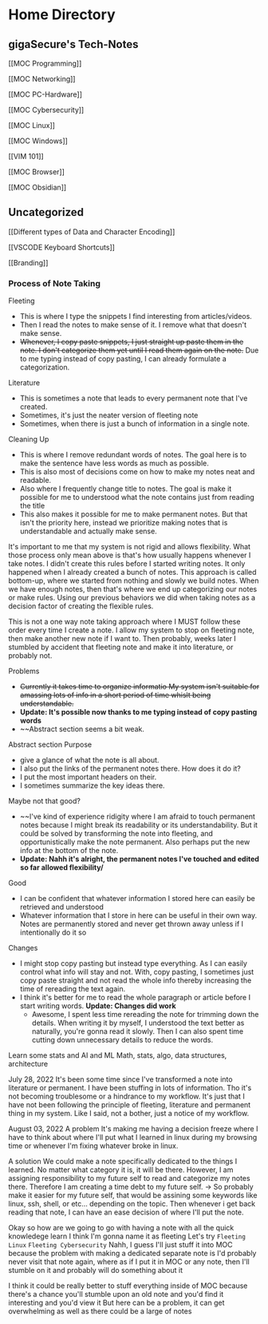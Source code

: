 # Home Directory
## gigaSecure's Tech-Notes


[[MOC Programming]]


[[MOC Networking]]


[[MOC PC-Hardware]]


[[MOC Cybersecurity]]


[[MOC Linux]]


[[MOC Windows]]








[[VIM 101]]

[[MOC Browser]]

[[MOC Obsidian]]



## Uncategorized

[[Different types of Data and Character Encoding]]

[[VSCODE Keyboard Shortcuts]]



[[Branding]]





### Process of Note Taking
Fleeting
- This is where I type the snippets I find interesting from articles/videos. 
- Then I read the notes to make sense of it. I remove what that doesn't make sense. 
- ~~Whenever, I copy paste snippets, I just straight up paste them in the note. I don't categorize them yet until I read them again on the note.~~ Due to me typing instead of copy pasting, I can already formulate a categorization.


Literature
- This is sometimes a note that leads to every permanent note that I've created.
- Sometimes, it's just the neater version of fleeting note
- Sometimes, when there is just a bunch of information in a single note. 


Cleaning Up
- This is where I remove redundant words of notes. The goal here is to make the sentence have less words as much as possible.
- This is also most of decisions come on how to make my notes neat and readable.
- Also where I frequently change title to notes. The goal is make it possible for me to understood what the note contains just from reading the title
- This also makes it possible for me to make permanent notes. But that isn't the priority here, instead we prioritize making notes that is understandable and actually make sense.

It's important to me that my system is not rigid and allows flexibility. What those process only mean above is that's how usually happens whenever I take notes. I didn't create this rules before I started writing notes. It only happened when I already created a bunch of notes. This approach is called bottom-up, where we started from nothing and slowly we build notes. When we have enough notes, then that's where we end up categorizing our notes or make rules. Using our previous behaviors we did when taking notes as a decision factor of creating the flexible rules.

This is not a one way note taking approach where I MUST follow these order every time I create a note. I allow my system to stop on fleeting note, then make another new note if I want to. Then probably, weeks later I stumbled by accident that fleeting note and make it into literature, or probably not. 


Problems 
- ~~Currently it takes time to organize informatio My system isn't suitable for amassing lots of info in a short period of time whislt being understandable.~~ 
- **Update: It's possible now thanks to me typing instead of copy pasting words**
- ~~Abstract section seems a bit weak. 


Abstract section
Purpose
- give a glance of what the note is all about. 
- I also put the links of the permanent notes there. 
How does it do it?
- I put the most important headers on their.
- I sometimes summarize the key ideas there. 



Maybe not that good?
- ~~I've kind of experience ridigity where I am afraid to touch permanent notes because I might break its readability or its understandability. But it could be solved by transforming the note into fleeting, and opportunistically make the note permanent. Also perhaps put the new info at the bottom of the note. 
- **Update: Nahh it's alright, the permanent notes I've touched and edited so far allowed flexibility/**


Good
- I can be confident that whatever information I stored here can easily be retrieved and understood
- Whatever information that I store in here can be useful in their own way. Notes are permanently stored and never get thrown away unless if I intentionally do it so


Changes
- I might stop copy pasting but instead type everything. As I can easily control what info will stay and not. With, copy pasting, I sometimes just copy paste straight and not read the whole info thereby increasing the time of rereading the text again.
- I think it's better for me to read the whole paragraph or article before I start writing words.
**Update: Changes did work**
    - Awesome, I spent less time rereading the note for trimming down the details. When writing it by myself, I understood the text better as naturally, you're gonna read it slowly. Then I can also spent time cutting down unnecessary details to reduce the words.


Learn some stats and AI and ML
Math, stats, algo, data structures, architecture


July 28, 2022
It's been some time since I've transformed a note into literature or permanent. I have been stuffing in lots of information. Tho it's not becoming troublesome or a hindrance to my workflow. It's just that I have not been following the principle of fleeting, literature and permanent thing in my system. Like I said, not a bother, just a notice of my workflow. 




August 03, 2022
A problem
It's making me having a decision freeze where I have to think about where I'll put what I learned in linux during my browsing time or whenever I'm fixing whatever broke in linux.

A solution
We could make a note specifically dedicated to the things I learned. No matter what category it is, it will be there.
However, I am assigning responsibility to my future self to read and categorize my notes there. Therefore I am creating a time debt to my future self. 
-> So probably make it easier for my future self, that would be assining some keywords like linux, ssh, shell, or etc... depending on the topic. Then whenever i get back reading that note, I can have an ease decision of where I'll put the note. 


Okay so how are we going to go with having a note with all the quick knowledege learn
I think I'm gonna name it as fleeting
Let's try
`Fleeting Linux`
`Fleeting Cybersecurity`
Nahh, I guess I'll just stuff it into MOC
because the problem with making a dedicated separate note is I'd probably never visit that note again, where as if I put it in MOC or any note, then I'll stumble on it and probably will do something about it

I think it could be really better to stuff everything inside of MOC because there's a chance you'll stumble upon an old note and you'd find it interesting and you'd view it
But here can be a problem, it can get overwhelming as well as there could be a large of notes